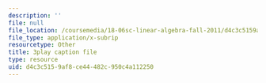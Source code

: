 ```yaml
---
description: ''
file: null
file_location: /coursemedia/18-06sc-linear-algebra-fall-2011/d4c3c5159af8ce44482c950c4a112250_My5w4MXWBew.srt
file_type: application/x-subrip
resourcetype: Other
title: 3play caption file
type: resource
uid: d4c3c515-9af8-ce44-482c-950c4a112250
---
```

